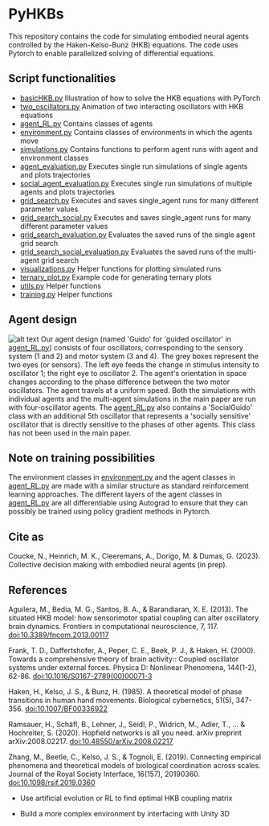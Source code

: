 
# PyHKBs

This repository contains the code for simulating embodied neural agents controlled by the Haken-Kelso-Bunz (HKB) equations.
The code uses Pytorch to enable parallelized solving of differential equations.

## Script functionalities
- [basicHKB.py](basicHKB.py) Illustration of how to solve the HKB equations with PyTorch
- [two_oscillators.py](two_oscillators.py) Animation of two interacting oscillators with HKB equations
- [agent_RL.py](agent_RL.py) Contains classes of agents 
- [environment.py](environment.py) Contains classes of environments in which the agents move
- [simulations.py](simulations.py) Contains functions to perform agent runs with agent and environment classes
- [agent_evaluation.py](agent_evaluation.py) Executes single run simulations of single agents and plots trajectories
- [social_agent_evaluation.py](social_agent_evaluation.py) Executes single run simulations of multiple agents and plots trajectories
- [grid_search.py](grid_search.py) Executes and saves single_agent runs for many different parameter values
- [grid_search_social.py](grid_search_social.py) Executes and saves single_agent runs for many different parameter values
- [grid_search_evaluation.py](grid_search.py) Evaluates the saved runs of the single agent grid search
- [grid_search_social_evaluation.py](grid_search_social_evaluation.py) Evaluates the saved runs of the multi-agent grid search
- [visualizations.py](visualizations.py) Helper functions for plotting simulated runs
- [ternary_plot.py](ternary_plot.py) Example code for generating ternary plots
- [utils.py](utils.py) Helper functions
- [training.py](utils.py) Helper functions

## Agent design
![alt text](https://github.com/ppsp-team/PyHKBs/docs/agentSchema.png?raw=true)
Our agent design (named 'Guido' for 'guided oscillator' in [agent_RL.py](agent_RL.py)) consists of four oscillators, corresponding to the sensory system (1 and 2) and motor system (3 and 4). The grey boxes represent the two eyes (or sensors). The left eye feeds the change in stimulus intensity to oscillator 1; the right eye to oscillator 2. The agent's orientation in space changes according to the phase difference between the two motor oscillators. The agent travels at a uniform speed. Both the simulations with individual agents and the multi-agent simulations in the main paper are run with four-oscillator agents. The [agent_RL.py](agent_RL.py) also contains a 'SocialGuido' class with an additional 5th oscillator that represents a 'socially sensitive' oscillator that is directly sensitive to the phases of other agents. This class has not been used in the main paper.


## Note on training possibilities
The environment classes in [environment.py](environment.py) and the agent classes in [agent_RL.py](agent_RL.py) are made with a similar structure as standard reinforcement learning approaches. 
The different layers of the agent classes in [agent_RL.py](agent_RL.py) are all differentiable using Autograd to ensure that they can possibly be trained using policy gradient methods in Pytorch. 

## Cite as
Coucke, N., Heinrich, M. K., Cleeremans, A., Dorigo, M. & Dumas, G. (2023). Collective decision making with embodied neural agents (in prep).

## References

Aguilera, M., Bedia, M. G., Santos, B. A., & Barandiaran, X. E. (2013). The situated HKB model: how sensorimotor spatial coupling can alter oscillatory brain dynamics. Frontiers in computational neuroscience, 7, 117. [doi:10.3389/fncom.2013.00117](https://www.frontiersin.org/articles/10.3389/fncom.2013.00117/full)

Frank, T. D., Daffertshofer, A., Peper, C. E., Beek, P. J., & Haken, H. (2000). Towards a comprehensive theory of brain activity:: Coupled oscillator systems under external forces. Physica D: Nonlinear Phenomena, 144(1-2), 62-86. [doi:10.1016/S0167-2789(00)00071-3](https://www.sciencedirect.com/science/article/pii/S0167278900000713?via%3Dihub)

Haken, H., Kelso, J. S., & Bunz, H. (1985). A theoretical model of phase transitions in human hand movements. Biological cybernetics, 51(5), 347-356. [doi:10.1007/BF00336922](https://link.springer.com/article/10.1007/BF00336922)

Ramsauer, H., Schäfl, B., Lehner, J., Seidl, P., Widrich, M., Adler, T., ... & Hochreiter, S. (2020). Hopfield networks is all you need. arXiv preprint arXiv:2008.02217. [doi:10.48550/arXiv.2008.02217](https://arxiv.org/abs/2008.02217)

Zhang, M., Beetle, C., Kelso, J. S., & Tognoli, E. (2019). Connecting empirical phenomena and theoretical models of biological coordination across scales. Journal of the Royal Society Interface, 16(157), 20190360. [doi:10.1098/rsif.2019.0360](https://royalsocietypublishing.org/doi/full/10.1098/rsif.2019.0360)



- Use artificial evolution or RL to find optimal HKB coupling matrix

- Build a more complex environment by interfacing with Unity 3D
